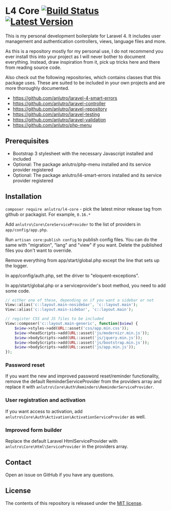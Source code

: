 # L4 Core [![Build Status](https://travis-ci.org/anlutro/laravel-4-core.png?branch=master)](https://travis-ci.org/anlutro/laravel-4-core) [![Latest Version](http://img.shields.io/github/tag/anlutro/laravel-4-core.svg)](https://github.com/anlutro/laravel-4-core/releases)

This is my personal development boilerplate for Laravel 4. It includes user management and authentication controllers, views, language files and more.

As this is a repository mostly for my personal use, I do not recommend you ever install this into your project as I will never bother to document everything. Instead, draw inspiration from it, pick up tricks here and there from reading source code.

Also check out the following repositories, which contains classes that this package uses. These are suited to be included in your own projects and are more thoroughly documented.

- https://github.com/anlutro/laravel-4-smart-errors
- https://github.com/anlutro/laravel-controller
- https://github.com/anlutro/laravel-repository
- https://github.com/anlutro/laravel-testing
- https://github.com/anlutro/laravel-validation
- https://github.com/anlutro/php-menu

## Prerequisites

- Bootstrap 3 stylesheet with the necessary Javascript installed and included
- Optional: The package anlutro/php-menu installed and its service provider registered
- Optional: The package anlutro/l4-smart-errors installed and its service provider registered

## Installation

`composer require anlutro/l4-core` - pick the latest minor release tag from github or packagist. For example, `0.16.*`

Add `anlutro\Core\CoreServiceProvider` to the list of providers in `app/config/app.php`.

Run `artisan core:publish config` to publish config files. You can do the same with "migration", "lang" and "view" if you want. Delete the published files you don't want to override.

Remove everything from app/start/global.php except the line that sets up the logger.

In app/config/auth.php, set the driver to "eloquent-exceptions".

In app/start/global.php or a serviceprovider's boot method, you need to add some code.

```php
// either one of these, depending on if you want a sidebar or not
View::alias('c::layout.main-nosidebar', 'c::layout.main');
View::alias('c::layout.main-sidebar', 'c::layout.main');

// register CSS and JS files to be included
View::composer('c::layout.main-generic', function($view) {
	$view->styles->add(URL::asset('css/app.min.css'));
	$view->headScripts->add(URL::asset('js/modernizr.min.js'));
	$view->bodyScripts->add(URL::asset('js/jquery.min.js'));
	$view->bodyScripts->add(URL::asset('js/bootstrap.min.js'));
	$view->bodyScripts->add(URL::asset('js/app.min.js'));
});
```

### Password reset

If you want the new and improved password reset/reminder functionality, remove the default ReminderServiceProvider from the providers array and replace it with `anlutro\Core\Auth\Reminders\ReminderServiceProvider`.

### User registration and activation

If you want access to activation, add `anlutro\Core\Auth\Activation\ActivationServiceProvider` as well.

### Improved form builder

Replace the default Laravel HtmlServiceProvider with `anlutro\Core\Html\ServiceProvider` in the providers array.

## Contact

Open an issue on GitHub if you have any questions.

## License

The contents of this repository is released under the [MIT license](http://opensource.org/licenses/MIT).